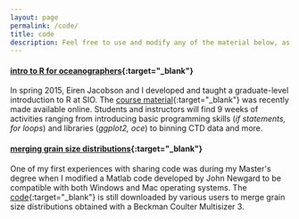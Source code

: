 ```yaml
---
layout: page
permalink: /code/
title: code
description: Feel free to use and modify any of the material below, as well as reach out if you have questions!
---
```


#### [intro to R for oceanographers](https://github.com/Open-Data-Science-at-SIO/Intro-to-R-for-Oceanographers){:target="\_blank"}

In spring 2015, Eiren Jacobson and I developed and taught a graduate-level introduction to R at SIO. The [course material](https://github.com/Open-Data-Science-at-SIO/Intro-to-R-for-Oceanographers){:target="\_blank"} was recently made available online. Students and instructors will find 9 weeks of activities ranging from introducing basic programming skills (*if statements, for loops*) and libraries (*ggplot2, oce*) to binning CTD data and more. 


#### [merging grain size distributions](https://github.com/JessCG/MS3){:target="\_blank"}

One of my first experiences with sharing code was during my Master's degree when I modified a Matlab code developed by John Newgard to be compatible with both Windows and Mac operating systems. The [code](https://github.com/JessCG/MS3){:target="\_blank"} is still downloaded by various users to merge grain size distributions obtained with a Beckman Coulter Multisizer 3.